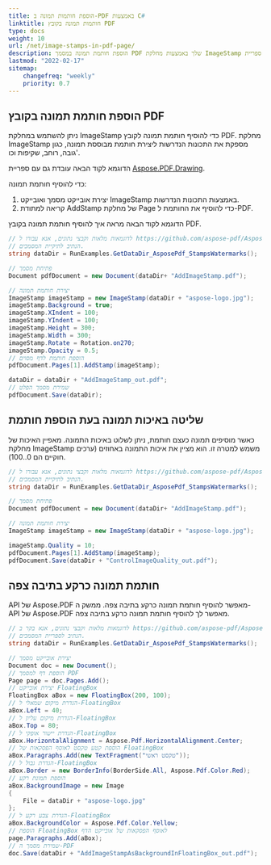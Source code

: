 ```yaml
---
title: הוספת חותמות תמונה ב-PDF באמצעות C#
linktitle: חותמות תמונה בקובץ PDF
type: docs
weight: 10
url: /net/image-stamps-in-pdf-page/
description: הוספת חותמת תמונה במסמך PDF שלך באמצעות מחלקת ImageStamp עם ספריית Aspose.PDF.
lastmod: "2022-02-17"
sitemap:
    changefreq: "weekly"
    priority: 0.7
---
```

<script type="application/ld+json">
{
    "@context": "https://schema.org",
    "@type": "TechArticle",
    "headline": "הוספת חותמות תמונה ב-PDF באמצעות C#",
    "alternativeHeadline": "הוספת חותמות תמונה ב-PDF באמצעות C#",
    "author": {
        "@type": "Person",
        "name":"Andriy Andrukhovskiy",
        "givenName": "Andriy",
        "familyName": "Andrukhovskiy",
        "url":"https://www.linkedin.com/in/andruhovski/"
    },
    "genre": "יצירת מסמכים ב-PDF",
    "keywords": "pdf, c#, יצירת מסמכים",
    "wordcount": "302",
    "proficiencyLevel":"מתחיל",
    "publisher": {
        "@type": "Organization",
        "name": "צוות מסמכי Aspose.PDF",
        "url": "https://products.aspose.com/pdf",
        "logo": "https://www.aspose.cloud/templates/aspose/img/products/pdf/aspose_pdf-for-net.svg",
        "alternateName": "Aspose",
        "sameAs": [
            "https://facebook.com/aspose.pdf/",
            "https://twitter.com/asposepdf",
            "https://www.youtube.com/channel/UCmV9sEg_QWYPi6BJJs7ELOg/featured",
            "https://www.linkedin.com/company/aspose",
            "https://stackoverflow.com/questions/tagged/aspose",
            "https://aspose.quora.com/",
            "https://aspose.github.io/"
        ],
        "contactPoint": [
            {
                "@type": "ContactPoint",
                "telephone": "+1 903 306 1676",
                "contactType": "מכירות",
                "areaServed": "US",
                "availableLanguage": "en"
            },
            {
                "@type": "ContactPoint",
                "telephone": "+44 141 628 8900",
                "contactType": "מכירות",
                "areaServed": "GB",
                "availableLanguage": "en"
            },
            {
                "@type": "ContactPoint",
                "telephone": "+61 2 8006 6987",
                "contactType": "מכירות",
                "areaServed": "AU",
                "availableLanguage": "en"
            }
        ]
    },
    "url": "/net/image-stamps-in-pdf-page/",
    "mainEntityOfPage": {
        "@type": "WebPage",
        "@id": "/net/image-stamps-in-pdf-page/"
    },
    "dateModified": "2022-02-04",
    "description": "הוספת חותמת תמונה במסמך PDF שלך באמצעות מחלקת ImageStamp עם ספריית Aspose.PDF."
}
</script>
## הוספת חותמת תמונה בקובץ PDF

ניתן להשתמש במחלקת ImageStamp כדי להוסיף חותמת תמונה לקובץ PDF. מחלקת ImageStamp מספקת את התכונות הנדרשות ליצירת חותמת מבוססת תמונה, כגון גובה, רוחב, שקיפות וכו'.

הדוגמא לקוד הבאה עובדת גם עם ספריית [Aspose.PDF.Drawing](/pdf/net/drawing/).

כדי להוסיף חותמת תמונה:

1. יצירת אובייקט מסמך ואובייקט ImageStamp באמצעות התכונות הנדרשות.
1. קריאה למתודת AddStamp של מחלקת Page כדי להוסיף את החותמת ל-PDF.

הדוגמא לקוד הבאה מראה איך להוסיף חותמת תמונה בקובץ PDF.

```csharp
// לדוגמאות מלאות וקבצי נתונים, אנא עבורו ל https://github.com/aspose-pdf/Aspose.PDF-for-.NET
// הנתיב לתיקיית המסמכים.
string dataDir = RunExamples.GetDataDir_AsposePdf_StampsWatermarks();

// פתיחת מסמך
Document pdfDocument = new Document(dataDir+ "AddImageStamp.pdf");

// יצירת חותמת תמונה
ImageStamp imageStamp = new ImageStamp(dataDir + "aspose-logo.jpg");
imageStamp.Background = true;
imageStamp.XIndent = 100;
imageStamp.YIndent = 100;
imageStamp.Height = 300;
imageStamp.Width = 300;
imageStamp.Rotate = Rotation.on270;
imageStamp.Opacity = 0.5;
// הוספת חותמת לדף מסוים
pdfDocument.Pages[1].AddStamp(imageStamp);

dataDir = dataDir + "AddImageStamp_out.pdf";
// שמירת מסמך הפלט
pdfDocument.Save(dataDir);
```
## שליטה באיכות תמונה בעת הוספת חותמת

כאשר מוסיפים תמונה כעצם חותמת, ניתן לשלוט באיכות התמונה. מאפיין האיכות של מחלקת ImageStamp משמש למטרה זו. הוא מציין את איכות התמונה באחוזים (ערכים חוקיים הם 0..100).

```csharp
// לדוגמאות מלאות וקבצי נתונים, אנא עבורו ל https://github.com/aspose-pdf/Aspose.PDF-for-.NET
// הנתיב לתיקיית המסמכים.
string dataDir = RunExamples.GetDataDir_AsposePdf_StampsWatermarks();

// פתיחת מסמך
Document pdfDocument = new Document(dataDir+ "AddImageStamp.pdf");

// יצירת חותמת תמונה
ImageStamp imageStamp = new ImageStamp(dataDir + "aspose-logo.jpg");

imageStamp.Quality = 10;
pdfDocument.Pages[1].AddStamp(imageStamp);
pdfDocument.Save(dataDir + "ControlImageQuality_out.pdf");
```

## חותמת תמונה כרקע בתיבה צפה

API של Aspose.PDF מאפשר להוסיף חותמת תמונה כרקע בתיבה צפה.
ממשק ה- API של Aspose.PDF מאפשר לך להוסיף חותמת תמונה כרקע בתיבה צפה.

```csharp
// לדוגמאות מלאות וקבצי נתונים, אנא בקר ב https://github.com/aspose-pdf/Aspose.PDF-for-.NET
// הנתיב לספריית המסמכים.
string dataDir = RunExamples.GetDataDir_AsposePdf_StampsWatermarks();

// יצירת אובייקט מסמך
Document doc = new Document();
// הוספת דף למסמך PDF
Page page = doc.Pages.Add();
// יצירת אובייקט FloatingBox
FloatingBox aBox = new FloatingBox(200, 100);
// הגדרת מיקום שמאלי ל-FloatingBox
aBox.Left = 40;
// הגדרת מיקום עליון ל-FloatingBox
aBox.Top = 80;
// הגדרת יישור אופקי ל-FloatingBox
aBox.HorizontalAlignment = Aspose.Pdf.HorizontalAlignment.Center;
// הוספת קטע טקסט לאוסף הפסקאות של FloatingBox
aBox.Paragraphs.Add(new TextFragment("טקסט ראשי"));
// הגדרת גבול ל-FloatingBox
aBox.Border = new BorderInfo(BorderSide.All, Aspose.Pdf.Color.Red);
// הוספת תמונת רקע
aBox.BackgroundImage = new Image
{
    File = dataDir + "aspose-logo.jpg"
};
// הגדרת צבע רקע ל-FloatingBox
aBox.BackgroundColor = Aspose.Pdf.Color.Yellow;
// הוספת FloatingBox לאוסף הפסקאות של אובייקט הדף
page.Paragraphs.Add(aBox);
// שמירת מסמך ה-PDF
doc.Save(dataDir + "AddImageStampAsBackgroundInFloatingBox_out.pdf");
```

<script type="application/ld+json">
{
    "@context": "http://schema.org",
    "@type": "SoftwareApplication",
    "name": "ספריית Aspose.PDF ל-.NET",
    "image": "https://www.aspose.cloud/templates/aspose/img/products/pdf/aspose_pdf-for-net.svg",
    "url": "https://www.aspose.com/",
    "publisher": {
        "@type": "Organization",
        "name": "Aspose.PDF",
        "url": "https://products.aspose.com/pdf",
        "logo": "https://www.aspose.cloud/templates/aspose/img/products/pdf/aspose_pdf-for-net.svg",
        "alternateName": "Aspose",
        "sameAs": [
            "https://facebook.com/aspose.pdf/",
            "https://twitter.com/asposepdf",
            "https://www.youtube.com/channel/UCmV9sEg_QWYPi6BJJs7ELOg/featured",
            "https://www.linkedin.com/company/aspose",
            "https://stackoverflow.com/questions/tagged/aspose",
            "https://aspose.quora.com/",
            "https://aspose.github.io/"
        ],
        "contactPoint": [
            {
                "@type": "ContactPoint",
                "telephone": "+1 903 306 1676",
                "contactType": "מכירות",
                "areaServed": "US",
                "availableLanguage": "אנגלית"
            },
            {
                "@type": "ContactPoint",
                "telephone": "+44 141 628 8900",
                "contactType": "מכירות",
                "areaServed": "GB",
                "availableLanguage": "אנגלית"
            },
            {
                "@type": "ContactPoint",
                "telephone": "+61 2 8006 6987",
                "contactType": "מכירות",
                "areaServed": "AU",
                "availableLanguage": "אנגלית"
            }
        ]
    },
    "offers": {
        "@type": "Offer",
        "price": "1199",
        "priceCurrency": "USD"
    },
    "applicationCategory": "ספריית עיבוד PDF ל-.NET",
    "downloadUrl": "https://www.nuget.org/packages/Aspose.PDF/",
    "operatingSystem": "Windows, MacOS, Linux",
    "screenshot": "https://docs.aspose.com/pdf/net/create-pdf-document/screenshot.png",
    "softwareVersion": "2022.1",
    "aggregateRating": {
        "@type": "AggregateRating",
        "ratingValue": "5",
        "ratingCount": "16"
    }
}
</script>
```

